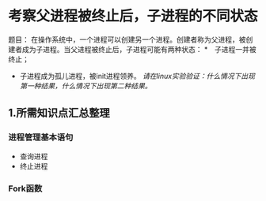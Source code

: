 # 考察父进程被终止后，子进程的不同状态
题目：
在操作系统中，一个进程可以创建另一个进程。创建者称为父进程，被创建者成为子进程。当父进程被终止后，子进程可能有两种状态：
*　子进程一并被终止；
*  子进程成为孤儿进程，被init进程领养。
*请在linux实验验证：什么情况下出现第一种结果，什么情况下出现第二种结果。*
## 1.所需知识点汇总整理
### 进程管理基本语句
* 查询进程
* 终止进程
### Fork函数
